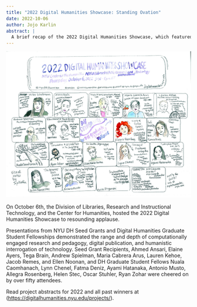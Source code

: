 ```yaml
---
title: "2022 Digital Humanities Showcase: Standing Ovation"
date: 2022-10-06
author: Jojo Karlin
abstract: |
  A brief recap of the 2022 Digital Humanities Showcase, which featured DH Seed Grant Winners and DH Graduate Student Fellows.
--- 
```

![Illustration of the 2022 Digital Humanities Showcase by Jojo Karlin](/media/news/2022DHShowcase.jpg)

On October 6th, the Division of Libraries, Research and Instructional Technology, and the Center for Humanities, hosted the 2022 Digital Humanities Showcase to resounding applause. 

Presentations from NYU DH Seed Grants and Digital Humanities Graduate Student Fellowships demonstrated the range and depth of computationally engaged research and pedagogy, digital publication, and humanistic interrogation of technology. Seed Grant Recipients, Ahmed Ansari, Elaine Ayers, Tega Brain, Andrew Spielman, Maria Cabrera Arus, Lauren Kehoe, Jacob Remes, and Ellen Noonan, and DH Graduate Student Fellows Nuala Caomhanach, Lynn Chenel, Fatma Deniz, Ayami Hatanaka, Antonio Musto, Allegra Rosenberg, Helen Stec, Oscar Stuhler, Ryan Zohar were cheered on by over fifty attendees. 

Read project abstracts for 2022 and all past winners at (https://digitalhumanities.nyu.edu/projects/).
